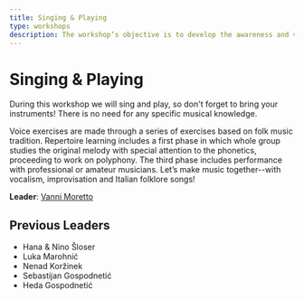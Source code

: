```yaml
---
title: Singing & Playing
type: workshops
description: The workshop’s objective is to develop the awareness and vocal music with a repertoire that, by its nature, can be learned and implemented without any specific musical knowledge.
---
```


# Singing & Playing

During this workshop we will sing and play, so don't forget to bring your instruments! There is no need for any specific musical knowledge.

Voice exercises are made through a series of exercises based on folk music tradition. Repertoire learning includes a first phase in which whole group studies the original melody with special attention to the phonetics, proceeding to work on polyphony. The third phase includes performance with professional or amateur musicians. Let’s make music together--with vocalism, improvisation and Italian folklore songs!

**Leader**: [Vanni Moretto](/workshops/leaders/vanni-moretto)

## Previous Leaders

  - Hana & Nino Šloser
  - Luka Marohnić
  - Nenad Koržinek
  - Sebastijan Gospodnetić
  - Heda Gospodnetić
